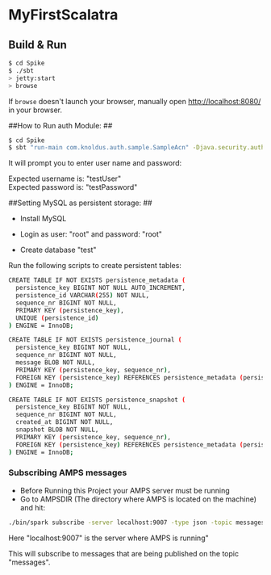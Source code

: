 # MyFirstScalatra #

## Build & Run ##

```sh
$ cd Spike
$ ./sbt
> jetty:start
> browse
```

If `browse` doesn't launch your browser, manually open [http://localhost:8080/](http://localhost:8080/) in your browser.


##How to Run auth Module: ##
```sh
$ cd Spike  
$ sbt "run-main com.knoldus.auth.sample.SampleAcn" -Djava.security.auth.login.config=src/main/scala/com/knoldus/auth/sample_jaas.config  
```  
It will prompt you to enter user name and password:   

Expected username is: "testUser"  
Expected password is: "testPassword"  


##Setting MySQL as persistent storage: ##  

* Install MySQL  

* Login as user: "root" and password: "root"  

* Create database "test"  

Run the following scripts to create persistent tables:  

```sh
CREATE TABLE IF NOT EXISTS persistence_metadata (
  persistence_key BIGINT NOT NULL AUTO_INCREMENT,
  persistence_id VARCHAR(255) NOT NULL,
  sequence_nr BIGINT NOT NULL,
  PRIMARY KEY (persistence_key),
  UNIQUE (persistence_id)
) ENGINE = InnoDB;

CREATE TABLE IF NOT EXISTS persistence_journal (
  persistence_key BIGINT NOT NULL,
  sequence_nr BIGINT NOT NULL,
  message BLOB NOT NULL,
  PRIMARY KEY (persistence_key, sequence_nr),
  FOREIGN KEY (persistence_key) REFERENCES persistence_metadata (persistence_key)
) ENGINE = InnoDB;

CREATE TABLE IF NOT EXISTS persistence_snapshot (
  persistence_key BIGINT NOT NULL,
  sequence_nr BIGINT NOT NULL,
  created_at BIGINT NOT NULL,
  snapshot BLOB NOT NULL,
  PRIMARY KEY (persistence_key, sequence_nr),
  FOREIGN KEY (persistence_key) REFERENCES persistence_metadata (persistence_key)
) ENGINE = InnoDB;
```  

### Subscribing AMPS messages ###

* Before Running this Project your AMPS server must be running   
* Go to AMPSDIR (The directory where AMPS is located on the machine) and hit:   
```sh 
./bin/spark subscribe -server localhost:9007 -type json -topic messages

```  
Here "localhost:9007" is the server where AMPS is running"  

This will subscribe to messages that are being published on the topic "messages".  












